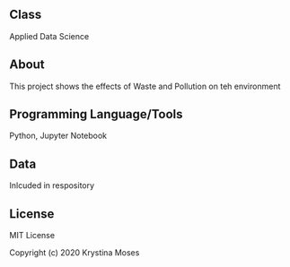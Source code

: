 ## Class
Applied Data Science

## About
This project shows the effects of Waste and Pollution on teh environment

## Programming Language/Tools
Python, Jupyter Notebook

## Data
Inlcuded in respository

## License
MIT License

Copyright (c) 2020 Krystina Moses
